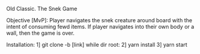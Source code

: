 Old Classic. The Snek Game

Objective [MvP]: 
Player navigates the snek creature around board with the intent of consuming fewd items. If player navigates into their own body or a wall, then the game is over. 

Installation: 
1] git clone -b [link]
while dir root: 
2] yarn install
3] yarn start
